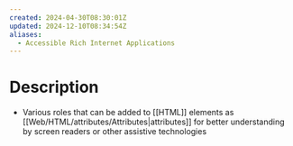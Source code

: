```yaml
---
created: 2024-04-30T08:30:01Z
updated: 2024-12-10T08:34:54Z
aliases:
  - Accessible Rich Internet Applications
---
```

# Description
- Various roles that can be added to [[HTML]] elements as [[Web/HTML/attributes/Attributes|attributes]] for better understanding by screen readers or other assistive technologies